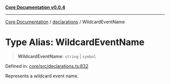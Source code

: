 [**Core Documentation v0.0.4**](../../README.md)

***

[Core Documentation](../../modules.md) / [declarations](../README.md) / WildcardEventName

# Type Alias: WildcardEventName

> **WildcardEventName**: `string` \| `symbol`

Defined in: [core/src/declarations.ts:832](https://github.com/stonemjs/core/blob/93efe04ef1a71ad6f49c3b315da54d45ace50f23/src/declarations.ts#L832)

Represents a wildcard event name.

